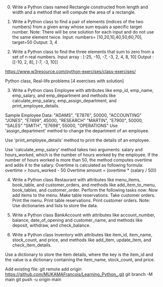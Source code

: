 
0. Write a Python class named Rectangle constructed from length and width and a method that will compute the area of a rectangle.

1. Write a Python class to find a pair of elements (indices of the two numbers) from a given array whose sum equals a specific target number.
Note: There will be one solution for each input and do not use the same element twice.
Input: numbers= [10,20,10,40,50,60,70], target=50
Output: 3, 4


2. Write a Python class to find the three elements that sum to zero from a set of n real numbers.
Input array : [-25, -10, -7, -3, 2, 4, 8, 10]
Output : [[-10, 2, 8], [-7, -3, 10]]


https://www.w3resource.com/python-exercises/class-exercises/



Python class, Real-life problems [4 exercises with solution]

3. Write a Python class Employee with attributes like emp_id, emp_name, emp_salary, and emp_department and methods like calculate_emp_salary, emp_assign_department, and print_employee_details.

Sample Employee Data:
"ADAMS", "E7876", 50000, "ACCOUNTING"
"JONES", "E7499", 45000, "RESEARCH"
"MARTIN", "E7900", 50000, "SALES"
"SMITH", "E7698", 55000, "OPERATIONS"
Use 'assign_department' method to change the department of an employee.

Use 'print_employee_details' method to print the details of an employee.

Use 'calculate_emp_salary' method takes two arguments: salary and hours_worked, which is the number of hours worked by the employee. If the number of hours worked is more than 50, the method computes overtime and adds it to the salary. Overtime is calculated as following formula:
overtime = hours_worked - 50
Overtime amount = (overtime * (salary / 50))



4. Write a Python class Restaurant with attributes like menu_items, book_table, and customer_orders, and methods like add_item_to_menu, book_tables, and customer_order.
Perform the following tasks now:
Now add items to the menu.
Make table reservations.
Take customer orders.
Print the menu.
Print table reservations.
Print customer orders.
Note: Use dictionaries and lists to store the data.


5. Write a Python class BankAccount with attributes like account_number, balance, date_of_opening and customer_name, and methods like deposit, withdraw, and check_balance.




6. Write a Python class Inventory with attributes like item_id, item_name, stock_count, and price, and methods like add_item, update_item, and check_item_details.

Use a dictionary to store the item details, where the key is the item_id and the value is a dictionary containing the item_name, stock_count, and price.


Add existing file:
git remote add origin https://github.com/MUKAMAFrancois/Learning_Python_.git
git branch -M main
git push -u origin main